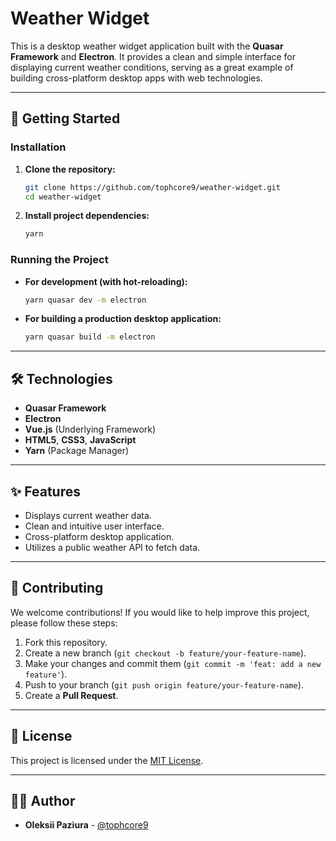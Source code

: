 # Weather Widget

This is a desktop weather widget application built with the **Quasar Framework** and **Electron**. It provides a clean and simple interface for displaying current weather conditions, serving as a great example of building cross-platform desktop apps with web technologies.

---

## 🚀 Getting Started

### Installation

1.  **Clone the repository:**
    ```bash
    git clone https://github.com/tophcore9/weather-widget.git
    cd weather-widget
    ```

2.  **Install project dependencies:**
    ```bash
    yarn
    ```

### Running the Project

* **For development (with hot-reloading):**
    ```bash
    yarn quasar dev -m electron
    ```

* **For building a production desktop application:**
    ```bash
    yarn quasar build -m electron
    ```

---

## 🛠️ Technologies

* **Quasar Framework**
* **Electron**
* **Vue.js** (Underlying Framework)
* **HTML5**, **CSS3**, **JavaScript**
* **Yarn** (Package Manager)

---

## ✨ Features

* Displays current weather data.
* Clean and intuitive user interface.
* Cross-platform desktop application.
* Utilizes a public weather API to fetch data.

---

## 🤝 Contributing

We welcome contributions! If you would like to help improve this project, please follow these steps:

1.  Fork this repository.
2.  Create a new branch (`git checkout -b feature/your-feature-name`).
3.  Make your changes and commit them (`git commit -m 'feat: add a new feature'`).
4.  Push to your branch (`git push origin feature/your-feature-name`).
5.  Create a **Pull Request**.

---

## 📄 License

This project is licensed under the [MIT License](https://opensource.org/licenses/MIT).

---

## 👨‍💻 Author

* **Oleksii Paziura** - [@tophcore9](https://github.com/tophcore9)
